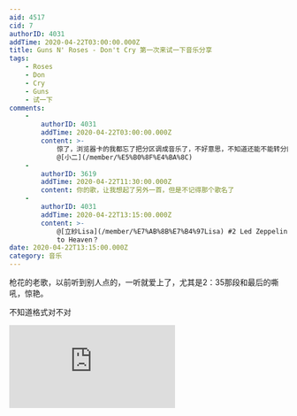 ```yaml
---
aid: 4517
cid: 7
authorID: 4031
addTime: 2020-04-22T03:00:00.000Z
title: Guns N' Roses - Don't Cry 第一次来试一下音乐分享
tags:
    - Roses
    - Don
    - Cry
    - Guns
    - 试一下
comments:
    -
        authorID: 4031
        addTime: 2020-04-22T03:00:00.000Z
        content: >-
            惊了，浏览器卡的我都忘了把分区调成音乐了，不好意思，不知道还能不能转分区，不能的话就删掉吧
            @[小二](/member/%E5%B0%8F%E4%BA%8C)
    -
        authorID: 3619
        addTime: 2020-04-22T11:30:00.000Z
        content: 你的歌，让我想起了另外一首，但是不记得那个歌名了
    -
        authorID: 4031
        addTime: 2020-04-22T13:15:00.000Z
        content: >-
            @[立紗Lisa](/member/%E7%AB%8B%E7%B4%97Lisa) #2 Led Zeppelin 的 Stairway
            to Heaven？
date: 2020-04-22T13:15:00.000Z
category: 音乐
---
```


枪花的老歌，以前听到别人点的，一听就爱上了，尤其是2：35那段和最后的嘶吼，惊艳。

不知道格式对不对

<div class="videowrapper"><iframe src="https://www.youtube.com/embed/zRIbf6JqkNc" frameborder="0" allow="accelerometer; autoplay; encrypted-media; gyroscope; picture-in-picture" allowfullscreen=""></iframe></div>
